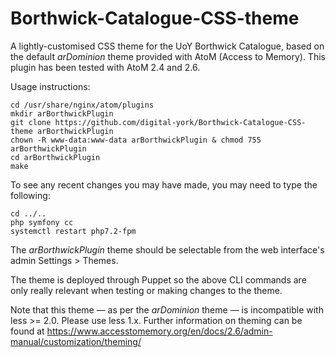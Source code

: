 # Borthwick-Catalogue-CSS-theme
A lightly-customised CSS theme for the UoY Borthwick Catalogue, based on the default *arDominion* theme provided with AtoM (Access to Memory). This plugin has been tested with AtoM 2.4 and 2.6. 

Usage instructions:

    cd /usr/share/nginx/atom/plugins
    mkdir arBorthwickPlugin
    git clone https://github.com/digital-york/Borthwick-Catalogue-CSS-theme arBorthwickPlugin
    chown -R www-data:www-data arBorthwickPlugin & chmod 755 arBorthwickPlugin
    cd arBorthwickPlugin
    make

To see any recent changes you may have made, you may need to type the following:

    cd ../..
    php symfony cc
    systemctl restart php7.2-fpm

The *arBorthwickPlugin* theme should be selectable from the web interface's admin Settings > Themes.

The theme is deployed through Puppet so the above CLI commands are only really relevant when testing or making changes to the theme.

Note that this theme — as per the *arDominion* theme — is incompatible with less >= 2.0. Please use less 1.x. Further information on theming can be found at https://www.accesstomemory.org/en/docs/2.6/admin-manual/customization/theming/
